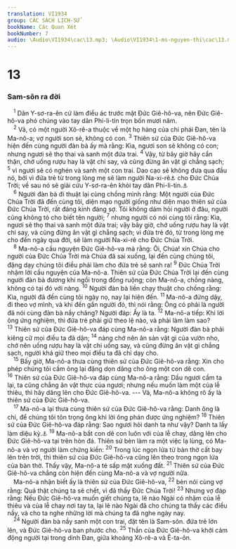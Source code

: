 ```yaml
---
translation: VI1934
group: CÁC SÁCH LỊCH-SỬ
bookName: Các Quan Xét 
bookNumber: 7
audio: \Audio\VI1934\cac\13.mp3; \Audio\VI1934\1-ms-nguyen-thi\cac\13.mp3
---
```


<div class="title"><h1>13</h1><h3>Sam-sôn ra đời</h3></div>
<span class="verse cac_13_1"> <sup>1</sup> Dân Y-sơ-ra-ên cứ làm điều ác trước mặt Đức Giê-hô-va, nên Đức Giê-hô-va phó chúng vào tay dân Phi-li-tin trọn bốn mươi năm. <br/></span>
<span class="verse cac_13_2"> <sup>2</sup> Vả, có một người Xô-rê-a thuộc về một họ hàng của chi phái Đan, tên là Ma-nô-a; vợ người son sẻ, không có con. </span>
<span class="verse cac_13_3"><sup>3</sup> Thiên sứ của Đức Giê-hô-va hiện đến cùng người đàn bà ấy mà rằng: Kìa, ngươi son sẻ không có con; nhưng ngươi sẽ thọ thai và sanh một đứa trai. </span>
<span class="verse cac_13_4"><sup>4</sup> Vậy, từ bây giờ hãy cẩn thận, chớ uống rượu hay là vật chi say, và cũng đừng ăn vật gì chẳng sạch; </span>
<span class="verse cac_13_5"><sup>5</sup> vì ngươi sẽ có nghén và sanh một con trai. Dao cạo sẽ không đưa qua đầu nó, bởi vì đứa trẻ từ trong lòng mẹ sẽ làm người Na-xi-rê<a data-toggle="tooltip" data-placement="bottom" title="Hãy xem Dan 6:2">⚓</a> cho Đức Chúa Trời; về sau nó sẽ giải cứu Y-sơ-ra-ên khỏi tay dân Phi-li-tin.<a data-toggle="tooltip" data-placement="bottom" title="Dan 6:1-5">⚓</a><br/></span>
<span class="verse cac_13_6"> <sup>6</sup> Người đàn bà đi thuật lại cùng chồng mình rằng: Một người của Đức Chúa Trời đã đến cùng tôi, diện mạo người giống như diện mạo thiên sứ của Đức Chúa Trời, rất đáng kinh đáng sợ. Tôi không dám hỏi người ở đâu, người cũng không tỏ cho biết tên người; </span>
<span class="verse cac_13_7"><sup>7</sup> nhưng người có nói cùng tôi rằng: Kìa, ngươi sẽ thọ thai và sanh một đứa trai; vậy bây giờ, chớ uống rượu hay là vật chi say, và cũng đừng ăn vật gì chẳng sạch; vì đứa trẻ đó, từ trong lòng mẹ cho đến ngày qua đời, sẽ làm người Na-xi-rê cho Đức Chúa Trời. <br/></span>
<span class="verse cac_13_8"> <sup>8</sup> Ma-nô-a cầu nguyện Đức Giê-hô-va mà rằng: Ôi, Chúa! xin Chúa cho người của Đức Chúa Trời mà Chúa đã sai xuống, lại đến cùng chúng tôi, đặng dạy chúng tôi điều phải làm cho đứa trẻ sẽ sanh ra! </span>
<span class="verse cac_13_9"><sup>9</sup> Đức Chúa Trời nhậm lời cầu nguyện của Ma-nô-a. Thiên sứ của Đức Chúa Trời lại đến cùng người đàn bà đương khi ngồi trong đồng ruộng; còn Ma-nô-a, chồng nàng, không có tại đó với nàng. </span>
<span class="verse cac_13_10"><sup>10</sup> Người đàn bà liền chạy thuật cho chồng rằng: Kìa, người đã đến cùng tôi ngày nọ, nay lại hiện đến. </span>
<span class="verse cac_13_11"><sup>11</sup> Ma-nô-a đứng dậy, đi theo vợ mình, và khi đến gần người đó, thì nói rằng: Ông có phải là người đã nói cùng đàn bà nầy chăng? Người đáp: Ấy là ta. </span>
<span class="verse cac_13_12"><sup>12</sup> Ma-nô-a tiếp: Khi lời ông ứng nghiệm, thì đứa trẻ phải giữ theo lệ nào, và phải làm làm sao? </span>
<span class="verse cac_13_13"><sup>13</sup> Thiên sứ của Đức Giê-hô-va đáp cùng Ma-nô-a rằng: Người đàn bà phải kiêng cữ mọi điều ta đã dặn; </span>
<span class="verse cac_13_14"><sup>14</sup> nàng chớ nên ăn sản vật gì của vườn nho, chớ nên uống rượu hay là vật chi uống say, và cũng đừng ăn vật gì chẳng sạch, người khá giữ theo mọi điều ta đã chỉ dạy cho. <br/></span>
<span class="verse cac_13_15"> <sup>15</sup> Bấy giờ, Ma-nô-a thưa cùng thiên sứ của Đức Giê-hô-va rằng: Xin cho phép chúng tôi cầm ông lại đặng dọn dâng cho ông một con dê con. </span>
<span class="verse cac_13_16"><sup>16</sup> Thiên sứ của Đức Giê-hô-va đáp cùng Ma-nô-a rằng: Dầu ngươi cầm ta lại, ta cũng chẳng ăn vật thực của ngươi; nhưng nếu muốn làm một của lễ thiêu, thì hãy dâng lên cho Đức Giê-hô-va. --- Vả, Ma-nô-a không rõ ấy là thiên sứ của Đức Giê-hô-va. <br/></span>
<span class="verse cac_13_17"> <sup>17</sup> Ma-nô-a lại thưa cùng thiên sứ của Đức Giê-hô-va rằng: Danh ông là chi, để chúng tôi tôn trọng ông khi lời ông phán được ứng nghiệm? </span>
<span class="verse cac_13_18"><sup>18</sup> Thiên sứ của Đức Giê-hô-va đáp rằng: Sao ngươi hỏi danh ta như vậy? Danh ta lấy làm diệu kỳ.<a data-toggle="tooltip" data-placement="bottom" title="Sa 32:29">⚓</a></span>
<span class="verse cac_13_19"><sup>19</sup> Ma-nô-a bắt con dê con luôn với của lễ chay, dâng lên cho Đức Giê-hô-va tại trên hòn đá. Thiên sứ bèn làm ra một việc lạ lùng, có Ma-nô-a và vợ người làm chứng kiến: </span>
<span class="verse cac_13_20"><sup>20</sup> Trong lúc ngọn lửa từ bàn thờ cất bay lên trên trời, thì thiên sứ của Đức Giê-hô-va cũng lên theo trong ngọn lửa của bàn thờ. Thấy vậy, Ma-nô-a té sấp mặt xuống đất. </span>
<span class="verse cac_13_21"><sup>21</sup> Thiên sứ của Đức Giê-hô-va chẳng còn hiện đến cùng Ma-nô-a và vợ người nữa. <br/> Ma-nô-a nhận biết ấy là thiên sứ của Đức Giê-hô-va, </span>
<span class="verse cac_13_22"><sup>22</sup> bèn nói cùng vợ rằng: Quả thật chúng ta sẽ chết, vì đã thấy Đức Chúa Trời! </span>
<span class="verse cac_13_23"><sup>23</sup> Nhưng vợ đáp rằng: Nếu Đức Giê-hô-va muốn giết chúng ta, lẽ nào Ngài có nhậm của lễ thiêu và của lễ chay nơi tay ta, lại lẽ nào Ngài đã cho chúng ta thấy các điều nầy, và cho ta nghe những lời mà chúng ta đã nghe ngày nay. <br/></span>
<span class="verse cac_13_24"> <sup>24</sup> Người đàn bà nầy sanh một con trai, đặt tên là Sam-sôn. đứa trẻ lớn lên, và Đức Giê-hô-va ban phước cho. </span>
<span class="verse cac_13_25"><sup>25</sup> Thần của Đức Giê-hô-va khởi cảm động người tại trong dinh Đan, giữa khoảng Xô-rê-a và Ê-ta-ôn. <br/></span>
